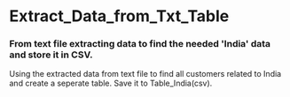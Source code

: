 # Extract_Data_from_Txt_Table

### From text file extracting data to find the needed 'India' data and store it in CSV.

Using the extracted data from text file to find all customers related to India and create a seperate table.
Save it to Table_India(csv).

